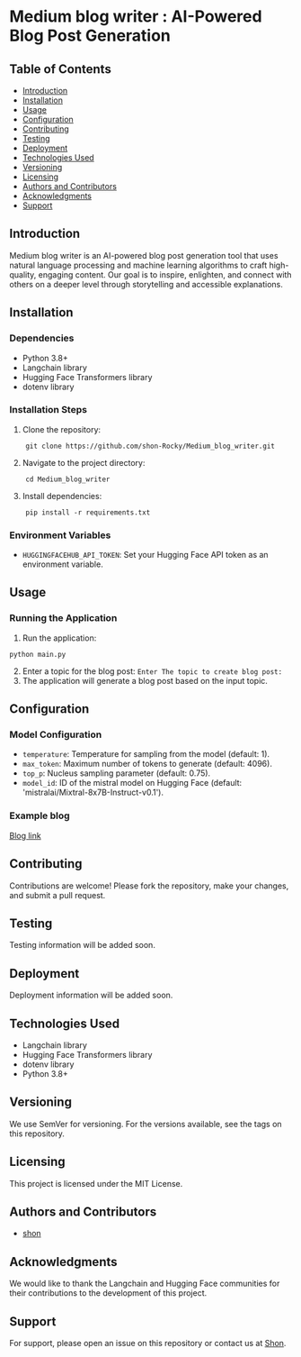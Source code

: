 **Medium blog writer : AI-Powered Blog Post Generation**
=====================================================

**Table of Contents**
-----------------

* [Introduction](#introduction)
* [Installation](#installation)
* [Usage](#usage)
* [Configuration](#configuration)
* [Contributing](#contributing)
* [Testing](#testing)
* [Deployment](#deployment)
* [Technologies Used](#technologies-used)
* [Versioning](#versioning)
* [Licensing](#licensing)
* [Authors and Contributors](#authors-and-contributors)
* [Acknowledgments](#acknowledgments)
* [Support](#support)

**Introduction**
---------------

Medium blog writer is an AI-powered blog post generation tool that uses natural language processing and machine learning algorithms to craft high-quality, engaging content. Our goal is to inspire, enlighten, and connect with others on a deeper level through storytelling and accessible explanations.

**Installation**
--------------

### Dependencies

* Python 3.8+
* Langchain library
* Hugging Face Transformers library
* dotenv library

### Installation Steps

1. Clone the repository: 
```
    git clone https://github.com/shon-Rocky/Medium_blog_writer.git
```
2. Navigate to the project directory:
```
    cd Medium_blog_writer
```
3. Install dependencies: 
```
    pip install -r requirements.txt
```
### Environment Variables

* `HUGGINGFACEHUB_API_TOKEN`: Set your Hugging Face API token as an environment variable.

**Usage**
-----

### Running the Application

1. Run the application:
 ```
 python main.py
 ```
2. Enter a topic for the blog post: `Enter The topic to create blog post: `
3. The application will generate a blog post based on the input topic.

**Configuration**
--------------


### Model Configuration

* `temperature`: Temperature for sampling from the model (default: 1).
* `max_token`: Maximum number of tokens to generate (default: 4096).
* `top_p`: Nucleus sampling parameter (default: 0.75).
* `model_id`: ID of the mistral model on Hugging Face (default: 'mistralai/Mixtral-8x7B-Instruct-v0.1').

### Example blog

[Blog link](https://medium.com/@shonmon168/descriptive-statistics-a-simple-guide-to-understanding-complex-data-a89cb1f706b4)

**Contributing**
------------

Contributions are welcome! Please fork the repository, make your changes, and submit a pull request.

**Testing**
-------

Testing information will be added soon.

**Deployment**
------------

Deployment information will be added soon.

**Technologies Used**
--------------------

* Langchain library
* Hugging Face Transformers library
* dotenv library
* Python 3.8+

**Versioning**
------------

We use SemVer for versioning. For the versions available, see the tags on this repository.

**Licensing**
------------

This project is licensed under the MIT License.

**Authors and Contributors**
---------------------------

* [shon](shonmon168@gamil.com)

**Acknowledgments**
----------------

We would like to thank the Langchain and Hugging Face communities for their contributions to the development of this project.

**Support**
---------

For support, please open an issue on this repository or contact us at [Shon](shonmon168@gamil.com).
